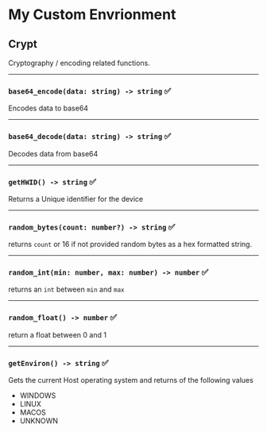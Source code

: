 # My Custom Envrionment


## Crypt

Cryptography / encoding related functions.

---
### `base64_encode(data: string) -> string` ✅


Encodes data to base64

---
### `base64_decode(data: string) -> string` ✅

Decodes data from base64

---
### `getHWID() -> string` ✅

Returns a Unique identifier for the device

---
### `random_bytes(count: number?) -> string` ✅

returns `count` or 16 if not provided random bytes as a hex formatted string.

---
### `random_int(min: number, max: number) -> number` ✅

returns an `int` between `min` and `max`

---
### `random_float() -> number` ✅

return a float between 0 and 1

---
### `getEnviron() -> string` ✅

Gets the current Host operating system and returns of the following values

* WINDOWS
* LINUX
* MACOS
* UNKNOWN